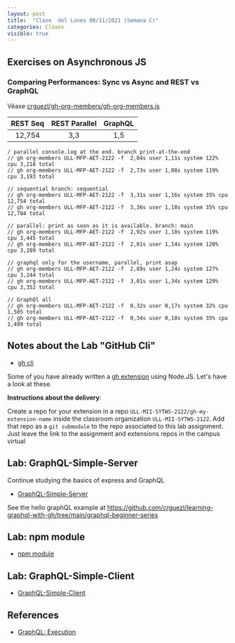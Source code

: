 ```yaml
---
layout: post
title:  "Clase  del Lunes 08/11/2021 (Semana C)"
categories: Clases
visible: true
---
```




## Exercises on Asynchronous JS

### Comparing Performances: Sync vs Async and REST vs GraphQL

Véase [crguezl/gh-org-members/gh-org-members.js](https://github.com/crguezl/gh-org-members/blob/main/gh-org-members.js)

| REST Seq    | REST Parallel | GraphQL     |
| :---:       |   :----:      |    :---:    |
| 12,754      | 3,3           | 1,5         |



```
/ parallel console.log at the end. branch print-at-the-end
// gh org-members ULL-MFP-AET-2122 -f  2,84s user 1,11s system 122% cpu 3,218 total
// gh org-members ULL-MFP-AET-2122 -f  2,73s user 1,08s system 119% cpu 3,193 total

// sequential branch: sequential
// gh org-members ULL-MFP-AET-2122 -f  3,31s user 1,16s system 35% cpu 12,754 total
// gh org-members ULL-MFP-AET-2122 -f  3,36s user 1,18s system 35% cpu 12,784 total

// parallel: print as soon as it is available. branch: main
// gh org-members ULL-MFP-AET-2122 -f  2,92s user 1,18s system 119% cpu 3,445 total
// gh org-members ULL-MFP-AET-2122 -f  2,81s user 1,14s system 120% cpu 3,289 total

// graphql only for the username, parallel, print asap 
// gh org-members ULL-MFP-AET-2122 -f  2,89s user 1,24s system 127% cpu 3,244 total
// gh org-members ULL-MFP-AET-2122 -f  3,01s user 1,34s system 129% cpu 3,352 total

// GraphQl all 
// gh org-members ULL-MFP-AET-2122 -f  0,32s user 0,17s system 32% cpu 1,505 total
// gh org-members ULL-MFP-AET-2122 -f  0,34s user 0,18s system 35% cpu 1,499 total
```

## Notes about the Lab "GitHub Cli" 

* [gh cli]({{site.baseurl}}/practicas/06p6-t1-gh-cli.html#extension)

Some of you have already written a [gh extension]({{site.baseurl}}/tema1-introduccion/gh#extension) using Node.JS. Let's have a look at these.

**Instructions about the  delivery**: 

Create a repo for your extension in a repo `ULL-MII-SYTWS-2122/gh-my-extension-name`  inside the classroom organization `ULL-MII-SYTWS-2122`. Add that repo as a `git submodule` to the repo associated to this lab assignment. Just leave the link to the assignment and extensions repos in the campus virtual 

## Lab: GraphQL-Simple-Server

Continue studying the basics of express and GraphQL

* [GraphQL-Simple-Server]({{site.baseurl}}/practicas/graphql-simple-server/#resolvers)

See the hello graphQL example at <https://github.com/crguezl/learning-graphql-with-gh/tree/main/graphql-beginner-series>

## Lab: npm module

* [npm module]({{site.baseurl}}/practicas/npm-module)

## Lab: GraphQL-Simple-Client 

* [GraphQL-Simple-Client]({{site.baseurl}}/practicas/graphql-simple-client/)


## References

* [GraphQL: Execution](https://graphql.org/learn/execution/)